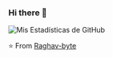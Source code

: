 ### Hi there 👋

<!--
**IgorRC/IgorRC** is a ✨ _special_ ✨ repository because its `README.md` (this file) appears on your GitHub profile.

Here are some ideas to get you started:

- 🔭 I’m currently working on ...
- 🌱 I’m currently learning ...
- 👯 I’m looking to collaborate on ...
- 🤔 I’m looking for help with ...
- 💬 Ask me about ...
- 📫 How to reach me: ...
- 😄 Pronouns: ...
- ⚡ Fun fact: ...
-->
![Mis Estadísticas de GitHub](https://github-readme-stats.vercel.app/api?username=aeris170&show_icons=true)

⭐️ From [Raghav-byte](https://github.com/Raghav-byte)
